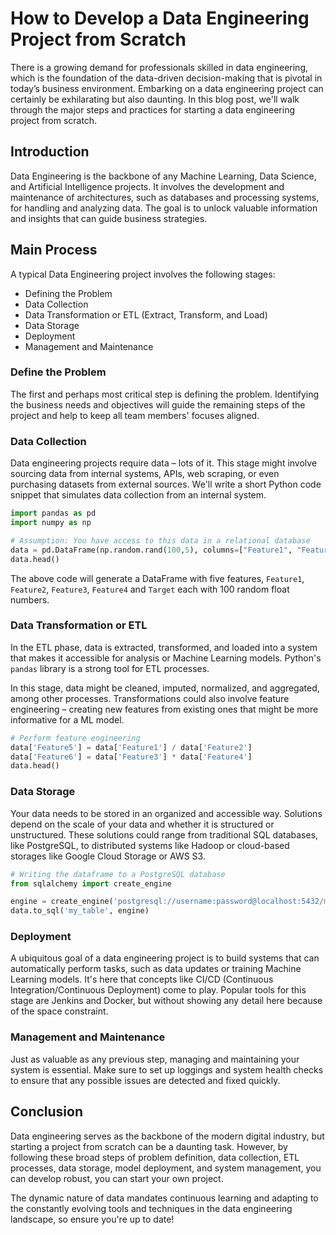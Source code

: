 # How to Develop a Data Engineering Project from Scratch

There is a growing demand for professionals skilled in data engineering, which is the foundation of the data-driven decision-making that is pivotal in today’s business environment. Embarking on a data engineering project can certainly be exhilarating but also daunting. In this blog post, we'll walk through the major steps and practices for starting a data engineering project from scratch.

## Introduction

Data Engineering is the backbone of any Machine Learning, Data Science, and Artificial Intelligence projects. It involves the development and maintenance of architectures, such as databases and processing systems, for handling and analyzing data. The goal is to unlock valuable information and insights that can guide business strategies.

## Main Process

A typical Data Engineering project involves the following stages:

- Defining the Problem
- Data Collection
- Data Transformation or ETL (Extract, Transform, and Load)
- Data Storage 
- Deployment 
- Management and Maintenance

### Define the Problem

The first and perhaps most critical step is defining the problem. Identifying the business needs and objectives will guide the remaining steps of the project and help to keep all team members' focuses aligned.

### Data Collection

Data engineering projects require data – lots of it. This stage might involve sourcing data from internal systems, APIs, web scraping, or even purchasing datasets from external sources. We'll write a short Python code snippet that simulates data collection from an internal system.

```python
import pandas as pd
import numpy as np

# Assumption: You have access to this data in a relational database
data = pd.DataFrame(np.random.rand(100,5), columns=["Feature1", "Feature2", "Feature3", "Feature4", "Target"])
data.head()
```

The above code will generate a DataFrame with five features, `Feature1`, `Feature2`, `Feature3`, `Feature4` and `Target` each with 100 random float numbers.

### Data Transformation or ETL

In the ETL phase, data is extracted, transformed, and loaded into a system that makes it accessible for analysis or Machine Learning models. Python's `pandas` library is a strong tool for ETL processes.

In this stage, data might be cleaned, imputed, normalized, and aggregated, among other processes. Transformations could also involve feature engineering – creating new features from existing ones that might be more informative for a ML model.

```python
# Perform feature engineering
data['Feature5'] = data['Feature1'] / data['Feature2']
data['Feature6'] = data['Feature3'] * data['Feature4']
data.head()
```

### Data Storage

Your data needs to be stored in an organized and accessible way. Solutions depend on the scale of your data and whether it is structured or unstructured. These solutions could range from traditional SQL databases, like PostgreSQL, to distributed systems like Hadoop or cloud-based storages like Google Cloud Storage or AWS S3.

```python
# Writing the dataframe to a PostgreSQL database
from sqlalchemy import create_engine

engine = create_engine('postgresql://username:password@localhost:5432/mydatabase')
data.to_sql('my_table', engine)
```

### Deployment

A ubiquitous goal of a data engineering project is to build systems that can automatically perform tasks, such as data updates or training Machine Learning models. It's here that concepts like CI/CD (Continuous Integration/Continuous Deployment) come to play. Popular tools for this stage are Jenkins and Docker, but without showing any detail here because of the space constraint.

### Management and Maintenance

Just as valuable as any previous step, managing and maintaining your system is essential. Make sure to set up loggings and system health checks to ensure that any possible issues are detected and fixed quickly.

## Conclusion

Data engineering serves as the backbone of the modern digital industry, but starting a project from scratch can be a daunting task. However, by following these broad steps of problem definition, data collection, ETL processes, data storage, model deployment, and system management, you can develop robust, you can start your own project. 

The dynamic nature of data mandates continuous learning and adapting to the constantly evolving tools and techniques in the data engineering landscape, so ensure you're up to date!